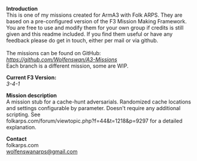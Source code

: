 <b>Introduction</b><br/>
This is one of my missions created for ArmA3 with Folk ARPS. They are based on a pre-configured version of the F3 Mission Making Framework. You are free to use and modify them for your own group if credits is still given and this readme included. If you find them useful or have any feedback please do get in touch, either per mail or via github.<br/><br/>
The missions can be found on GitHub:<br/>
<i>https://github.com/Wolfenswan/A3-Missions</i><br/>
Each branch is a different mission, some are WIP.<br/>

<b>Current F3 Version:</b><br/>
<i>3-4-1</i>

<b>Mission description</b><br/>
A mission stub for a cache-hunt adversarials. Randomized cache locations and settings configurable by parameter. Doesn't require any additional scripting. See<br/>
folkarps.com/forum/viewtopic.php?f=44&t=1218&p=9297 for a detailed explanation.

<b>Contact</b><br/>
folkarps.com<br/>
wolfenswanarps@gmail.com<br/>
